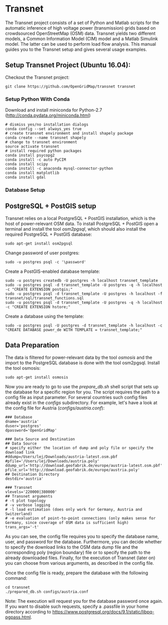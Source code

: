 # Transnet
The Transnet project consists of a set of Python and Matlab scripts for the automatic inference of high voltage power (transmission) grids based on crowdsourced OpenStreetMap (OSM) data. Transnet yields two different models, a Common Information Model (CIM) model and a Matlab Simulink model. The latter can be used to perform load flow analysis. This manual guides you to the Transnet setup and gives several usage examples.

## Setup Transnet Project (Ubuntu 16.04):
Checkout the Transnet project:
```
git clone https://github.com/OpenGridMap/transnet transnet
```
### Setup Python With Conda
Download and install miniconda for Python-2.7 (http://conda.pydata.org/miniconda.html)
```
# dismiss yes/no installation dialogs
conda config --set always_yes true
# create transnet environment and install shapely package
conda create --name transnet shapely
# change to transnet environment
source activate transnet
# install required python packages
conda install psycopg2
conda install -c auto PyCIM
conda install scipy
conda install -c anaconda mysql-connector-python
conda install matplotlib
conda install gdal
```

### Database Setup
## PostgreSQL + PostGIS setup
Transnet relies on a local PostgreSQL + PostGIS installation, which is the host of power-relevant OSM data.
To install PostgreSQL + PostGIS open a terminal and install the tool _osm2pgsql_, which should also install the required PostgreSQL + PostGIS database:
```
sudo apt-get install osm2pgsql
```
Change password of user postgres:
```
sudo -u postgres psql -c '\password'
```
Create a PostGIS-enabled database template:
```
sudo -u postgres createdb -U postgres -h localhost transnet_template
sudo -u postgres psql -d transnet_template -U postgres -q -h localhost -c "CREATE EXTENSION postgis;"
sudo -u postgres psql -d transnet_template -U postgres -h localhost -f transnet/sql/transnet_functions.sql
sudo -u postgres psql -d transnet_template -U postgres -q -h localhost -c "CREATE EXTENSION hstore;"
```
Create a database using the template:
```
sudo -u postgres psql -U postgres -d transnet_template -h localhost -c "CREATE DATABASE power_de WITH TEMPLATE = transnet_template;"
```
## Data Preparation
The data is filtered for power-relevant data by the tool _osmosis_ and the import to the PostgreSQL database is done with the tool osm2pgsql.
Install the tool osmosis:
```
sudo apt-get install osmosis
```
Now you are ready to go to use the _prepare_db.sh_ shell script that sets up the database for a specific region for you.
The script requires the path to a config file as input parameter. For several countries such config files already exist in the _configs_ subdirectory.
For example, let's have a look at the config file for Austria (_configs/austria.conf_):
```
### Database
dname='austria'
duser='postgres'
dpassword='OpenGridMap'

### Data Source and Destination
## Data Source
# specify either the location of dump and poly file or specify the download link
#ddump=/Users/lej/Downloads/austria-latest.osm.pbf
#pfile='/Users/lej/Downloads/austria.poly'
ddump_url='http://download.geofabrik.de/europe/austria-latest.osm.pbf'
pfile_url='http://download.geofabrik.de/europe/austria.poly'
## Destination Directory
destdir='austria'

### Transnet
vlevels='220000|380000'
## Transnet arguments
# -t plot topology
# -v verbose logging
# -l load estimation (does only work for Germany, Austria and Switzerland)
# -e evaluation of point-to-point connections (only makes sense for Germany, since coverage of OSM data is sufficient high)
trans_args='-t'
```
As you can see, the config file requires you to specify the database name, user, and password for the database.
Furthermore, you can decide whether to specify the download links to the OSM data dump file and the corresponding poly (region boundary) file or to specify the path to the already downloaded files.
Finally, for the execution of Transnet (later on) you can choose from various arguments, as described in the config file.

Once the config file is ready, prepare the database with the following command:
```
cd transnet
./prepared_db.sh configs/austria.conf
```
Note: The execution will request you for the database password once again. If you want to disable such requests, specify a .passfile in your home directory according to https://www.postgresql.org/docs/9.1/static/libpq-pgpass.html.